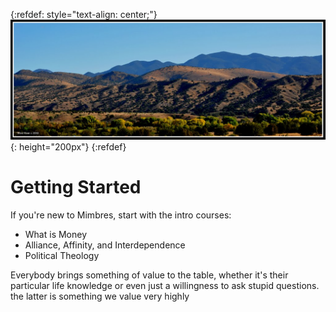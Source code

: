 
<!-- For refdef, see see https://stackoverflow.com/a/31712482/1187277 -->
{:refdef: style="text-align: center;"}
!["Mimbres Logo"](./mimbres.png "Mimbres Logo"){: height="200px"}
{:refdef}


# Getting Started

If you're new to Mimbres, start with the intro courses:

- What is Money
- Alliance, Affinity, and Interdependence
- Political Theology

Everybody brings something of value to the table, whether it's their particular
life knowledge or even just a willingness to ask stupid questions. the latter is
something we value very highly


